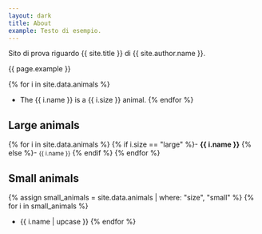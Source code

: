 ```yaml
---
layout: dark
title: About
example: Testo di esempio.
---
```


Sito di prova riguardo {{ site.title }} di {{ site.author.name }}.

{{ page.example }}

{% for i in site.data.animals %}
- The {{ i.name }} is a {{ i.size }} animal.
{% endfor %}

## Large animals

{% for i in site.data.animals %}
{% if i.size == "large" %}- <strong style="color: {{ i.color }};">{{ i.name }}</strong>
{% else %}- <small>{{ i.name }}</small>
{% endif %}
{% endfor %}

## Small animals

{% assign small_animals = site.data.animals | where: "size", "small" %}
{% for i in small_animals %}
- {{ i.name | upcase }}
{% endfor %}
